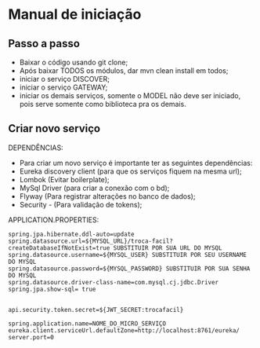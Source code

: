 # Manual de iniciação
## Passo a passo

- Baixar o código usando git clone;
- Após baixar TODOS os módulos, dar mvn clean install em todos;
- iniciar o serviço DISCOVER;
- iniciar o serviço GATEWAY;
- iniciar os demais serviços, somente o MODEL não deve ser iniciado, pois serve somente como biblioteca pra os demais.

## Criar novo serviço

DEPENDÊNCIAS:
  - Para criar um novo serviço é importante ter as seguintes dependências:
  - Eureka discovery client (para que os serviços fiquem na mesma url);
  - Lombok (Evitar boilerplate);
  - MySql Driver (para criar a conexão com o bd);
  - Flyway (Para registrar alterações no banco de dados);
  - Security - (Para validação de tokens);


APPLICATION.PROPERTIES:
```
spring.jpa.hibernate.ddl-auto=update
spring.datasource.url=${MYSQL_URL}/troca-facil?createDatabaseIfNotExist=true SUBSTITUIR POR SUA URL DO MYSQL
spring.datasource.username=${MYSQL_USER} SUBSTITUIR POR SEU USERNAME DO MYSQL
spring.datasource.password=${MYSQL_PASSWORD} SUBSTITUIR POR SUA SENHA DO MYSQL
spring.datasource.driver-class-name=com.mysql.cj.jdbc.Driver
spring.jpa.show-sql= true


api.security.token.secret=${JWT_SECRET:trocafacil}

spring.application.name=NOME_DO_MICRO_SERVIÇO
eureka.client.serviceUrl.defaultZone=http://localhost:8761/eureka/
server.port=0
```

